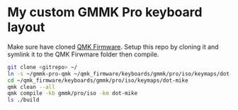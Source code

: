 # My custom GMMK Pro keyboard layout

Make sure have cloned [QMK Firmware](https://github.com/qmk/qmk_firmware).
Setup this repo by cloning it and symlink it to the QMK Firwmare folder then compile.
```bash
git clone <gitrepo> ~/
ln -s ~/gmmk-pro-qmk ~/qmk_firmware/keyboards/gmmk/pro/iso/keymaps/dot-mike
cd ~/qmk_firmware/keyboards/gmmk/pro/iso/keymaps/dot-mike
qmk clean --all
qmk compile -kb gmmk/pro/iso -km dot-mike
ls ./build
```
